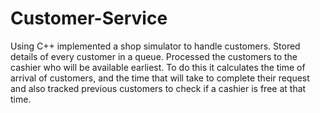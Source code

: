# Customer-Service
Using C++ implemented a shop simulator to handle customers. Stored details of every customer in a queue. Processed the customers to the cashier who will be available earliest. To do this it calculates the time of arrival of customers, and the time that will take to complete their request and also tracked previous customers to check if a cashier is free at that time.
